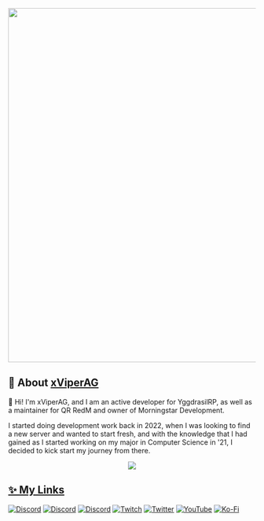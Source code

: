 <div align="center">
  <img src="https://media.discordapp.net/attachments/420673025214644236/1011442827043012658/xViperAG_2.png" width="720">
</div>

## 💬 About [xViperAG](https://github.com/xViperAG) 
👋 Hi! I'm xViperAG, and I am an active developer for YggdrasilRP, as well as a maintainer for QR RedM and owner of Morningstar Development.

I started doing development work back in 2022, when I was looking to find a new server and wanted to start fresh, and with the knowledge that I had gained as I started working on my major in Computer Science in '21, I decided to kick start my journey from there.

<p align="center">
  <tr>
    <td align="center" style="padding=0;width=50%;">
      <a href="https://github.com/xViperAG">
      <img src="https://github-readme-stats.vercel.app/api/?username=xViperAG&theme=dark&show_icons=true"/>
    </td>
  </tr>
</p>

## ✨ My Links
[![Discord](https://img.shields.io/badge/Discord-%237289DA.svg?style=for-the-badge&logo=discord&logoColor=white)](https://discord.gg/qbox)
[![Discord](https://img.shields.io/badge/Discord-%237289DA.svg?style=for-the-badge&logo=discord&logoColor=white)](https://discord.gg/3CXrkvQVds)
[![Discord](https://img.shields.io/badge/Discord-%237289DA.svg?style=for-the-badge&logo=discord&logoColor=white)](https://discord.gg/DX8zX6nTT9)
[![Twitch](https://img.shields.io/badge/Twitch-%239146FF.svg?style=for-the-badge&logo=Twitch&logoColor=white)](https://www.twitch.tv/xViperAG)
[![Twitter](https://img.shields.io/badge/Twitter-%231DA1F2.svg?style=for-the-badge&logo=Twitter&logoColor=white)](https://twitter.com/xVipeAG)
[![YouTube](https://img.shields.io/badge/YouTube-%23FF0000.svg?style=for-the-badge&logo=YouTube&logoColor=white)](https://www.youtube.com/@xViperAG)
[![Ko-Fi](https://img.shields.io/badge/Ko--fi-F16061?style=for-the-badge&logo=ko-fi&logoColor=white)](https://ko-fi.com/xViperAG)

<!--### Hi there 👋
**xViperAG/xViperAG** is a ✨ _special_ ✨ repository because its `README.md` (this file) appears on your GitHub profile.

Here are some ideas to get you started:

- 🔭 I’m currently working on ...
- 🌱 I’m currently learning ...
- 👯 I’m looking to collaborate on ...
- 🤔 I’m looking for help with ...
- 💬 Ask me about ...
- 📫 How to reach me: ...
- 😄 Pronouns: ...
- ⚡ Fun fact: ...
-->
